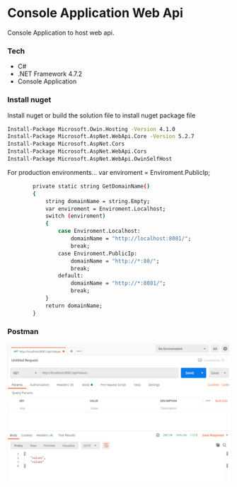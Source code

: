 # Console Application Web Api

Console Application to host web api.

### Tech
* C#
* .NET Framework 4.7.2
* Console Application



### Install nuget
 Install nuget or build the solution file to install nuget package file

```sh
Install-Package Microsoft.Owin.Hosting -Version 4.1.0
Install-Package Microsoft.AspNet.WebApi.Core -Version 5.2.7
Install-Package Microsoft.AspNet.Cors 
Install-Package Microsoft.AspNet.WebApi.Cors
Install-Package Microsoft.AspNet.WebApi.OwinSelfHost
```

For production environments...
         var enviroment = Enviroment.PublicIp;
```sh
        private static string GetDomainName()
        {
            string domainName = string.Empty;
            var enviroment = Enviroment.Localhost;
            switch (enviroment)
            {
                case Enviroment.Localhost:
                    domainName = "http://localhost:8081/";
                    break;
                case Enviroment.PublicIp:
                    domainName = "http://*:80/";
                    break;
                default:
                    domainName = "http://*:8081/";
                    break;
            }
            return domainName;
        }
```
### Postman

![](ConsoleWebApiServer/img/Capture.PNG)

